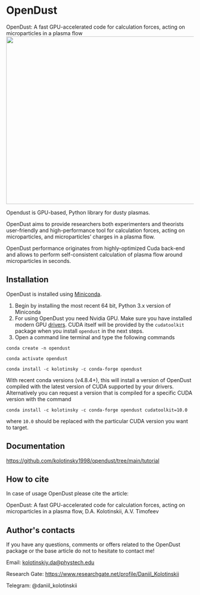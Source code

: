 # OpenDust
OpenDust: A fast GPU-accelerated code for calculation forces, acting on microparticles in a plasma flow
<img src="https://github.com/kolotinsky1998/opendust/blob/main/animation/animation.gif" width="600" height="450" />

Opendust is GPU-based, Python library for dusty plasmas. 

OpenDust aims to provide researchers both experimenters and theorists user-friendly and high-performance tool for calculation forces, acting on microparticles, and microparticles’ charges in a plasma flow. 

OpenDust performance originates from highly-optimized Cuda back-end and allows to perform self-consistent calculation of plasma flow around microparticles in seconds.

## Installation
OpenDust is installed using [Miniconda](https://docs.conda.io/en/latest/miniconda.html).

1. Begin by installing the most recent 64 bit, Python 3.x version of Miniconda
2. For using OpenDust you need Nvidia GPU. Make sure you have installed modern GPU [drivers](https://www.nvidia.com/Download/index.aspx). CUDA itself will be provided by the `cudatoolkit` package when you install `opendust` in the next steps.
3. Open a command line terminal and type the following commands
```
conda create -n opendust
```
```
conda activate opendust
```
```
conda install -c kolotinsky -c conda-forge opendust
```
With recent conda versions (v4.8.4+), this will install a version of OpenDust compiled with the latest version of CUDA supported by your drivers. Alternatively you can request a version that is compiled for a specific CUDA version with the command
```
conda install -c kolotinsky -c conda-forge opendust cudatoolkit=10.0
```
where `10.0` should be replaced with the particular CUDA version you want to target.
##  Documentation
https://github.com/kolotinsky1998/opendust/tree/main/tutorial

##  How to cite
In case of usage OpenDust please cite the article:

OpenDust: A fast GPU-accelerated code for calculation forces, acting on microparticles in a plasma flow, D.A. Kolotinskii, A.V. Timofeev

##  Author's contacts

If you have any questions, comments or offers related to the OpenDust package or the base article do not to hesitate to contact me!

Email: kolotinskiy.da@phystech.edu

Research Gate: https://www.researchgate.net/profile/Daniil_Kolotinskii

Telegram: @daniil_kolotinskii
